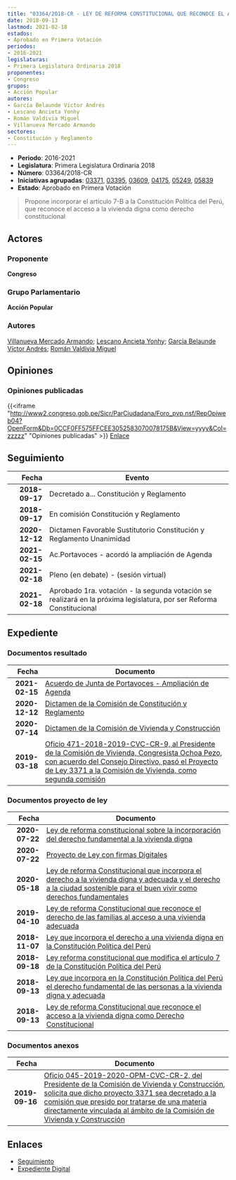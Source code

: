 ```yaml
---
title: "03364/2018-CR - LEY DE REFORMA CONSTITUCIONAL QUE RECONOCE EL ACCESO A LA VIVIENDA DIGNA COMO DERECHO CONSTITUCIONAL"
date: 2018-09-13
lastmod: 2021-02-18
estados:
- Aprobado en Primera Votación
periodos:
- 2016-2021
legislaturas:
- Primera Legislatura Ordinaria 2018
proponentes:
- Congreso
grupos:
- Acción Popular
autores:
- García Belaunde Víctor Andrés
- Lescano Ancieta Yonhy
- Román Valdivia Miguel
- Villanueva Mercado Armando
sectores:
- Constitución y Reglamento
---
```

- **Periodo**: 2016-2021
- **Legislatura**: Primera Legislatura Ordinaria 2018
- **Número**: 03364/2018-CR
- **Iniciativas agrupadas**: [03371](../../03300/03371), [03395](../../03300/03395), [03609](../../03600/03609), [04175](../../04100/04175), [05249](../../05200/05249), [05839](../../05800/05839)
- **Estado**: Aprobado en Primera Votación

> Propone incorporar el artículo 7-B a la Constitución Política del Perú, que reconoce el acceso a la vivienda digna como derecho constitucional


## Actores

### Proponente

**Congreso**

### Grupo Parlamentario

**Acción Popular**

### Autores

[Villanueva Mercado Armando](mailto:mailto:avillanuevam@congreso.gob.pe); [Lescano Ancieta Yonhy](mailto:mailto:ylescano@congreso.gob.pe); [García Belaunde Víctor Andrés](mailto:mailto:vgarciabelaunde@congreso.gob.pe); [Román Valdivia Miguel](mailto:mailto:mroman@congreso.gob.pe)

## Opiniones

### Opiniones publicadas

{{<iframe "http://www2.congreso.gob.pe/Sicr/ParCiudadana/Foro_pvp.nsf/RepOpiweb04?OpenForm&Db=0CCF0FF575FFCEE3052583070078175B&View=yyyy&Col=zzzzz" "Opiniones publicadas" >}}
[Enlace](http://www2.congreso.gob.pe/Sicr/ParCiudadana/Foro_pvp.nsf/RepOpiweb04?OpenForm&Db=0CCF0FF575FFCEE3052583070078175B&View=yyyy&Col=zzzzz)


## Seguimiento

| Fecha | Evento |
|------:|--------|
| **2018-09-17** | Decretado a... Constitución y Reglamento |
| **2018-09-17** | En comisión Constitución y Reglamento |
| **2020-12-12** | Dictamen Favorable Sustitutorio Constitución y Reglamento Unanimidad |
| **2021-02-15** | Ac.Portavoces - acordó la ampliación de Agenda |
| **2021-02-18** | Pleno (en debate) - (sesión virtual) |
| **2021-02-18** | Aprobado 1ra. votación - la segunda votación se realizará en la próxima legislatura, por ser Reforma Constitucional |

## Expediente

### Documentos resultado

| Fecha | Documento |
|------:|-----------|
| **2021-02-15** | [Acuerdo de Junta de Portavoces - Ampliación de Agenda](http://www.leyes.congreso.gob.pe/Documentos/2016_2021/Acuerdos/Junta_Portavoces/AJP03364-20210215.pdf) |
| **2020-12-12** | [Dictamen de la Comisión de Constitución y Reglamento](http://www.leyes.congreso.gob.pe/Documentos/2016_2021/Dictamenes/Proyectos_de_Ley/03364DC04MAY20201212.pdf) |
| **2020-07-14** | [Dictamen de la Comisión de Vivienda y Construcción](http://www.leyes.congreso.gob.pe/Documentos/2016_2021/Dictamenes/Proyectos_de_Ley/03371DC24MAY-20200714.pdf) |
| **2019-03-18** | [Oficio 471-2018-2019-CVC-CR-9, al Presidente de la Comisión de Vivienda, Congresista Ochoa Pezo, con acuerdo del Consejo Directivo, pasó el Proyecto de Ley 3371 a la Comisión de Vivienda, como segunda comisión](http://www.leyes.congreso.gob.pe/Documentos/2016_2021/Consejo_Directivo/Pedidos_Pase_a_Comision/OFICIO-471-2018-2019-CVC-CR-9.pdf) |

### Documentos proyecto de ley

| Fecha | Documento |
|------:|-----------|
| **2020-07-22** | [Ley de reforma constitucional sobre la incorporación del derecho fundamental a la vivienda digna](http://www.leyes.congreso.gob.pe/Documentos/2016_2021/Proyectos_de_Ley_y_de_Resoluciones_Legislativas/PL05839-20200722.pdf) |
| **2020-07-22** | [Proyecto de Ley con firmas Digitales](http://www.leyes.congreso.gob.pe/Documentos/2016_2021/Proyectos_de_Ley_y_de_Resoluciones_Legislativas/Proyectos_Firmas_digitales/PL05839.pdf) |
| **2020-05-18** | [Ley de reforma Constitucional que incorpora el derecho a la vivienda digna y adecuada y el derecho a la ciudad sostenible para el buen vivir como derechos fundamentales](http://www.leyes.congreso.gob.pe/Documentos/2016_2021/Proyectos_de_Ley_y_de_Resoluciones_Legislativas/PL05249-20200518.pdf) |
| **2019-04-10** | [Ley de reforma Constitucional que reconoce el derecho de las familias al acceso a una vivienda adecuada](http://www.leyes.congreso.gob.pe/Documentos/2016_2021/Proyectos_de_Ley_y_de_Resoluciones_Legislativas/PL0417520190410..pdf) |
| **2018-11-07** | [Ley que incorpora el derecho a una vivienda digna en la Constitución Política del Perú](http://www.leyes.congreso.gob.pe/Documentos/2016_2021/Proyectos_de_Ley_y_de_Resoluciones_Legislativas/PL0360920181107..PDF) |
| **2018-09-18** | [Ley reforma constitucional que modifica el artículo 7 de la Constitución Política del Perú](http://www.leyes.congreso.gob.pe/Documentos/2016_2021/Proyectos_de_Ley_y_de_Resoluciones_Legislativas/PL0339520180918.pdf) |
| **2018-09-13** | [Ley que incorpora en la Constitución Política del Perú el derecho fundamental de las personas a la vivienda digna y adecuada](http://www.leyes.congreso.gob.pe/Documentos/2016_2021/Proyectos_de_Ley_y_de_Resoluciones_Legislativas/PL0337120180913.PDF) |
| **2018-09-13** | [Ley de reforma Constitucional que reconoce el acceso a la vivienda digna como Derecho Constitucional](http://www.leyes.congreso.gob.pe/Documentos/2016_2021/Proyectos_de_Ley_y_de_Resoluciones_Legislativas/PL0336420180913.PDF) |

### Documentos anexos

| Fecha | Documento |
|------:|-----------|
| **2019-09-16** | [Oficio 045-2019-2020-OPM-CVC-CR-2, del Presidente de la Comisión de Vivienda y Construcción, solicita que dicho proyecto 3371 sea decretado a la comisión que presido por tratarse de una materia directamente vinculada al ámbito de la Comisión de Vivienda y Construcción](http://www.leyes.congreso.gob.pe/Documentos/2016_2021/Oficios/Comisiones_Ordinarias/OFICIO-045-2019-2020-OPM-CVC-CR-2.pdf) |

## Enlaces

- [Seguimiento](http://www2.congreso.gob.pe/Sicr/TraDocEstProc/CLProLey2016.nsf/f7fff46988ca05b1052578e100829cc7/f04c4b181438116f052583070078ac91?OpenDocument)
- [Expediente Digital](http://www2.congreso.gob.pe/Sicr/TraDocEstProc/Expvirt_2011.nsf/visbusqptramdoc1621/03364?opendocument)

